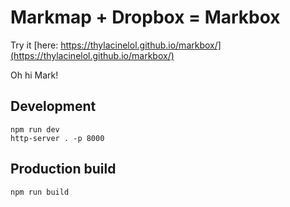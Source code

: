 # Markmap + Dropbox = Markbox

Try it [here: https://thylacinelol.github.io/markbox/](https://thylacinelol.github.io/markbox/)

Oh hi Mark!

## Development

```
npm run dev
http-server . -p 8000
```

## Production build

```
npm run build
```
